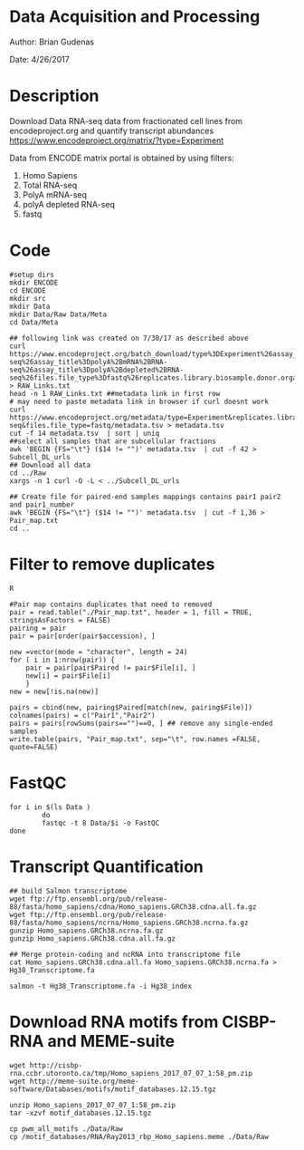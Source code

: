Data Acquisition and Processing
=============================
Author: Brian Gudenas

Date: 4/26/2017

# Description
Download Data RNA-seq data from fractionated cell lines from encodeproject.org and quantify transcript abundances
https://www.encodeproject.org/matrix/?type=Experiment

Data from ENCODE matrix portal is obtained  by using filters:
1. Homo Sapiens
2. Total RNA-seq
3. PolyA mRNA-seq
4. polyA depleted RNA-seq
5. fastq

Code
======================================
    #setup dirs
    mkdir ENCODE
    cd ENCODE
    mkdir src
    mkdir Data
    mkdir Data/Raw Data/Meta
    cd Data/Meta

	## following link was created on 7/30/17 as described above
    curl https://www.encodeproject.org/batch_download/type%3DExperiment%26assay_title%3Dtotal%2BRNA-seq%26assay_title%3DpolyA%2BmRNA%2BRNA-seq%26assay_title%3DpolyA%2Bdepleted%2BRNA-seq%26files.file_type%3Dfastq%26replicates.library.biosample.donor.organism.scientific_name%3DHomo%2Bsapiens > RAW_Links.txt
    head -n 1 RAW_Links.txt ##metadata link in first row
	# may need to paste metadata link in browser if curl doesnt work
    curl https://www.encodeproject.org/metadata/type=Experiment&replicates.library.biosample.donor.organism.scientific_name=Homo+sapiens&assay_title=total+RNA-seq&files.file_type=fastq/metadata.tsv > metadata.tsv
    cut -f 14 metadata.tsv  | sort | uniq
	##select all samples that are subcellular fractions
    awk 'BEGIN {FS="\t"} ($14 != "")' metadata.tsv  | cut -f 42 > Subcell_DL_urls
    ## Download all data
	cd ../Raw
    xargs -n 1 curl -O -L < ../Subcell_DL_urls

    ## Create file for paired-end samples mappings contains pair1 pair2 and pair1_number
    awk 'BEGIN {FS="\t"} ($14 != "")' metadata.tsv  | cut -f 1,36 > Pair_map.txt
    cd ..

Filter to remove duplicates
====================================
    R

    #Pair map contains duplicates that need to removed
    pair = read.table("./Pair_map.txt", header = 1, fill = TRUE, stringsAsFactors = FALSE)
    pairing = pair
    pair = pair[order(pair$accession), ]

    new =vector(mode = "character", length = 24)
    for ( i in 1:nrow(pair)) {
        pair = pair[pair$Paired != pair$File[i], ]
        new[i] = pair$File[i]
    	}
    new = new[!is.na(new)]

    pairs = cbind(new, pairing$Paired[match(new, pairing$File)])
    colnames(pairs) = c("Pair1","Pair2")
    pairs = pairs[rowSums(pairs=="")==0, ] ## remove any single-ended samples
    write.table(pairs, "Pair_map.txt", sep="\t", row.names =FALSE, quote=FALSE)

FastQC
=======================================
    for i in $(ls Data )
            do
            fastqc -t 8 Data/$i -o FastQC
    done


Transcript Quantification
=======================================
    ## build Salmon transcriptome
    wget ftp://ftp.ensembl.org/pub/release-88/fasta/homo_sapiens/cdna/Homo_sapiens.GRCh38.cdna.all.fa.gz
    wget ftp://ftp.ensembl.org/pub/release-88/fasta/homo_sapiens/ncrna/Homo_sapiens.GRCh38.ncrna.fa.gz
    gunzip Homo_sapiens.GRCh38.ncrna.fa.gz 
    gunzip Homo_sapiens.GRCh38.cdna.all.fa.gz

    ## Merge protein-coding and ncRNA into transcriptome file
    cat Homo_sapiens.GRCh38.cdna.all.fa Homo_sapiens.GRCh38.ncrna.fa > Hg38_Transcriptome.fa
    
    salmon -t Hg38_Transcriptome.fa -i Hg38_index
	
Download RNA motifs from CISBP-RNA and MEME-suite
========================================
    wget http://cisbp-rna.ccbr.utoronto.ca/tmp/Homo_sapiens_2017_07_07_1:58_pm.zip
	wget http://meme-suite.org/meme-software/Databases/motifs/motif_databases.12.15.tgz
    
	unzip Homo_sapiens_2017_07_07_1:58_pm.zip
    tar -xzvf motif_databases.12.15.tgz
	
	cp pwm_all_motifs ./Data/Raw
	cp /motif_databases/RNA/Ray2013_rbp_Homo_sapiens.meme ./Data/Raw
	
    
